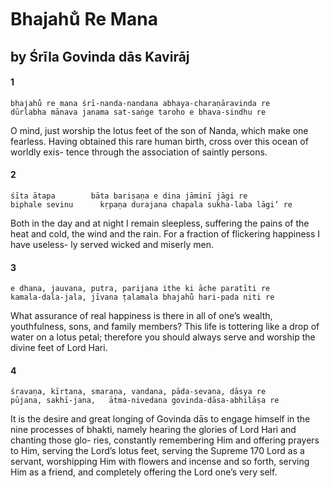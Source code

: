 # Bhajahu̐ Re Mana

## by Śrīla Govinda dās Kavirāj

#### 1

    bhajahu̐ re mana śrī-nanda-nandana abhaya-charaṇāravinda re
    dūrlabha mānava janama sat-saṅge taroho e bhava-sindhu re

O mind, just worship the lotus feet of the son of Nanda, which make one fearless. Having obtained this rare human birth, cross over this ocean of worldly exis- tence through the association of saintly persons.

#### 2

    śīta ātapa        bāta bariṣaṇa e dina jāminī jāgi re
    biphale sevinu      kṛpaṇa durajana chapala sukha-laba lāgi’ re

Both in the day and at night I remain sleepless, suffering the pains of the heat and cold, the wind and the rain. For a fraction of flickering happiness I have useless- ly served wicked and miserly men.

#### 3

    e dhana, jauvana, putra, parijana ithe ki āche paratīti re
    kamala-dala-jala, jīvana ṭalamala bhajahu̐ hari-pada niti re

What assurance of real happiness is there in all of one’s wealth, youthfulness, sons, and family members? This life is tottering like a drop of water on a lotus petal; therefore you should always serve and worship the divine feet of Lord Hari.

#### 4

    śravaṇa, kīrtana, smaraṇa, vandana, pāda-sevana, dāsya re
    pūjana, sakhī-jana,   ātma-nivedana govinda-dāsa-abhilāṣa re

It is the desire and great longing of Govinda dās to engage himself in the nine processes of bhakti, namely hearing the glories of Lord Hari and chanting those glo- ries, constantly remembering Him and offering prayers to Him, serving the Lord’s lotus feet, serving the Supreme
170   Lord as a servant, worshipping Him with flowers and incense and so forth, serving Him as a friend,
and completely offering the Lord one’s very self.

